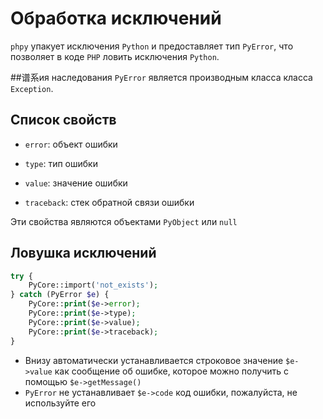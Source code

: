 # Обработка исключений

`phpy` упакует исключения `Python` и предоставляет тип `PyError`, что позволяет в коде `PHP` ловить исключения `Python`.

##谱系ия наследования
`PyError` является производным класса класса `Exception`.

## Список свойств

- `error`: объект ошибки

- `type`: тип ошибки

- `value`: значение ошибки
- `traceback`: стек обратной связи ошибки

Эти свойства являются объектами `PyObject` или `null`

## Ловушка исключений

```php
try {
    PyCore::import('not_exists');
} catch (PyError $e) {
    PyCore::print($e->error);
    PyCore::print($e->type);
    PyCore::print($e->value);
    PyCore::print($e->traceback);
}
```

- Внизу автоматически устанавливается строковое значение `$e->value` как сообщение об ошибке, которое можно получить с помощью `$e->getMessage()`
- `PyError` не устанавливает `$e->code` код ошибки, пожалуйста, не используйте его

